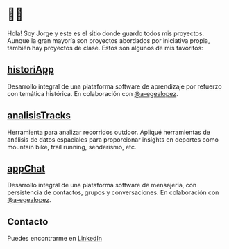 # 👨‍💻  

Hola! Soy Jorge y este es el sitio donde guardo todos mis proyectos. Aunque la gran mayoría son proyectos abordados por iniciativa propia, también hay proyectos de clase. Estos son algunos de mis favoritos:

## [historiApp](https://github.com/jorgelopez/historiApp)
Desarrollo integral de una plataforma software de aprendizaje por refuerzo con temática histórica. En colaboración con [@a-egealopez](https://github.com/a-egealopez).

## [analisisTracks](https://github.com/jorgelopez/analisisTracks)
Herramienta para analizar recorridos outdoor. Apliqué herramientas de análisis de datos espaciales para proporcionar insights en deportes como mountain bike, trail running, senderismo, etc.

## [appChat](https://github.com/jorgelopez/appChat)
Desarrollo integral de una plataforma software de mensajería, con persistencia de contactos, grupos y conversaciones. En colaboración con [@a-egealopez](https://github.com/a-egealopez).

## Contacto  
Puedes encontrarme en [LinkedIn](https://www.linkedin.com/in/jorge-l%C3%B3pez-su%C3%A1rez-6208682b1/)

